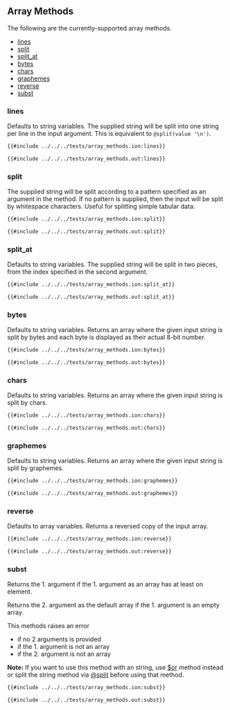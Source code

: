 ## Array Methods
The following are the currently-supported array methods.
- [lines](#lines)
- [split](#split)
- [split_at](#split_at)
- [bytes](#bytes)
- [chars](#chars)
- [graphemes](#graphemes)
- [reverse](#reverse)
- [subst](#subst)

### lines
Defaults to string variables. The supplied string will be split into one string per line in the input argument.
This is equivalent to `@split(value '\n')`.
```sh
{{#include ../../../tests/array_methods.ion:lines}}
```
```txt
{{#include ../../../tests/array_methods.out:lines}}
```

### split
The supplied string will be split according to a pattern specified
as an argument in the method. If no pattern is supplied, then the input will be split by
whitespace characters. Useful for splitting simple tabular data.
```sh
{{#include ../../../tests/array_methods.ion:split}}
```
```txt
{{#include ../../../tests/array_methods.out:split}}
```

### split_at
Defaults to string variables. The supplied string will be split in two pieces, from the index specified in the second argument.
```sh
{{#include ../../../tests/array_methods.ion:split_at}}
```
```txt
{{#include ../../../tests/array_methods.out:split_at}}
```

### bytes
Defaults to string variables. Returns an array where the given input string is split by bytes and
each byte is displayed as their actual 8-bit number.
```sh
{{#include ../../../tests/array_methods.ion:bytes}}
```
```txt
{{#include ../../../tests/array_methods.out:bytes}}
```

### chars
Defaults to string variables. Returns an array where the given input string is split by chars.
```sh
{{#include ../../../tests/array_methods.ion:chars}}
```
```txt
{{#include ../../../tests/array_methods.out:chars}}
```

### graphemes
Defaults to string variables. Returns an array where the given input string is split by graphemes.
```sh
{{#include ../../../tests/array_methods.ion:graphemes}}
```
```txt
{{#include ../../../tests/array_methods.out:graphemes}}
```

### reverse
Defaults to array variables. Returns a reversed copy of the input array.
```sh
{{#include ../../../tests/array_methods.ion:reverse}}
```
```txt
{{#include ../../../tests/array_methods.out:reverse}}
```
### subst

Returns the 1. argument if the 1. argument as an array has at least on element. 

Returns the 2. argument as the default array if the 1. argument is an empty array. 

This methods raises an error 

- if no 2 arguments is provided
- if the 1. argument is not an array
- if the 2. argument is not an array

**Note:**
If you want to use this method with an string, use [$or](./06-stringmethods.md#or) method instead 
or split the string method via [@split](#split) before using that method. 

```sh
{{#include ../../../tests/array_methods.ion:subst}}
```
```txt
{{#include ../../../tests/array_methods.out:subst}}
```

